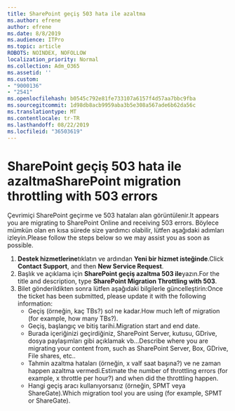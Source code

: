 ```yaml
---
title: SharePoint geçiş 503 hata ile azaltma
ms.author: efrene
author: efrene
ms.date: 8/8/2019
ms.audience: ITPro
ms.topic: article
ROBOTS: NOINDEX, NOFOLLOW
localization_priority: Normal
ms.collection: Adm_O365
ms.assetid: ''
ms.custom:
- "9000136"
- "2541"
ms.openlocfilehash: b0545c792e81fe733107a6157f4d57aa7bbc9fba
ms.sourcegitcommit: 1d98db8acb9959aba3b5e308a567ade6b62da56c
ms.translationtype: MT
ms.contentlocale: tr-TR
ms.lasthandoff: 08/22/2019
ms.locfileid: "36503619"
---
```

# <a name="sharepoint-migration-throttling-with-503-errors"></a><span data-ttu-id="f1cbe-102">SharePoint geçiş 503 hata ile azaltma</span><span class="sxs-lookup"><span data-stu-id="f1cbe-102">SharePoint migration throttling with 503 errors</span></span>

<span data-ttu-id="f1cbe-103">Çevrimiçi SharePoint geçirme ve 503 hataları alan görüntülenir.</span><span class="sxs-lookup"><span data-stu-id="f1cbe-103">It appears you are migrating to SharePoint Online and receiving 503 errors.</span></span> <span data-ttu-id="f1cbe-104">Böylece mümkün olan en kısa sürede size yardımcı olabilir, lütfen aşağıdaki adımları izleyin.</span><span class="sxs-lookup"><span data-stu-id="f1cbe-104">Please follow the steps below so we may assist you as soon as possible.</span></span> 

1. <span data-ttu-id="f1cbe-105">**Destek hizmetlerine**tıklatın ve ardından **Yeni bir hizmet isteğinde**.</span><span class="sxs-lookup"><span data-stu-id="f1cbe-105">Click **Contact Support**, and then **New Service Request**.</span></span>
2. <span data-ttu-id="f1cbe-106">Başlık ve açıklama için **SharePoint geçiş azaltma 503 ile**yazın.</span><span class="sxs-lookup"><span data-stu-id="f1cbe-106">For the title and description, type **SharePoint Migration Throttling with 503**.</span></span>
3. <span data-ttu-id="f1cbe-107">Bilet gönderildikten sonra lütfen aşağıdaki bilgilerle güncelleştirin:</span><span class="sxs-lookup"><span data-stu-id="f1cbe-107">Once the ticket has been submitted, please update it with the following information:</span></span>
    - <span data-ttu-id="f1cbe-108">Geçiş (örneğin, kaç TBs?) sol ne kadar.</span><span class="sxs-lookup"><span data-stu-id="f1cbe-108">How much left of migration (for example, how many TBs?).</span></span>
    - <span data-ttu-id="f1cbe-109">Geçiş, başlangıç ve bitiş tarihi.</span><span class="sxs-lookup"><span data-stu-id="f1cbe-109">Migration start and end date.</span></span>
    - <span data-ttu-id="f1cbe-110">Burada içeriğinizi geçirdiğiniz, SharePoint Server, kutusu, GDrive, dosya paylaşımları gibi açıklamak vb...</span><span class="sxs-lookup"><span data-stu-id="f1cbe-110">Describe where you are migrating your content from, such as SharePoint Server, Box, GDrive, File shares, etc..</span></span>
    - <span data-ttu-id="f1cbe-111">Tahmin azaltma hataları (örneğin, x valf saat başına?) ve ne zaman happen azaltma vermedi.</span><span class="sxs-lookup"><span data-stu-id="f1cbe-111">Estimate the number of throttling errors (for example, x throttle per hour?) and when did the throttling happen.</span></span>
    - <span data-ttu-id="f1cbe-112">Hangi geçiş aracı kullanıyorsanız (örneğin, SPMT veya ShareGate).</span><span class="sxs-lookup"><span data-stu-id="f1cbe-112">Which migration tool you are using (for example, SPMT or ShareGate).</span></span>


